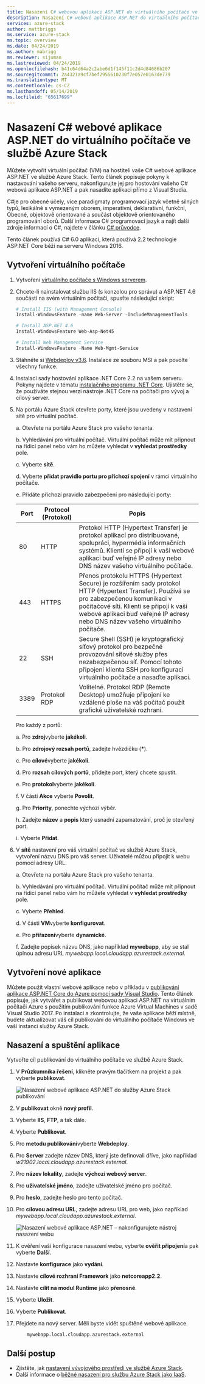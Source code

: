 ```yaml
---
title: Nasazení C# webovou aplikaci ASP.NET do virtuálního počítače ve službě Azure Stack | Dokumentace Microsoftu
description: Nasazení C# webové aplikace ASP.NET do virtuálního počítače ve službě Azure Stack.
services: azure-stack
author: mattbriggs
ms.service: azure-stack
ms.topic: overview
ms.date: 04/24/2019
ms.author: mabrigg
ms.reviewer: sijuman
ms.lastreviewed: 04/24/2019
ms.openlocfilehash: b41c64d64a2c2abe6d1f145f11c2d4d84686b207
ms.sourcegitcommit: 2a4321a9cf7bef2955610230f7e057e0163de779
ms.translationtype: MT
ms.contentlocale: cs-CZ
ms.lasthandoff: 05/14/2019
ms.locfileid: "65617699"
---
```

# <a name="deploy-a-c-aspnet-web-app-to-a-vm-in-azure-stack"></a>Nasazení C# webové aplikace ASP.NET do virtuálního počítače ve službě Azure Stack

Můžete vytvořit virtuální počítač (VM) na hostiteli vaše C# webové aplikace ASP.NET ve službě Azure Stack. Tento článek popisuje pokyny k nastavování vašeho serveru, nakonfigurujte jej pro hostování vašeho C# webová aplikace ASP.NET a pak nasadíte aplikaci přímo z Visual Studia.

C#je pro obecné účely, více paradigmaty programovací jazyk včetně silných typů, lexikálně s vymezeným oborem, imperativní, deklarativní, funkční, Obecné, objektově orientované a součást objektově orientovaného programování oborů. Další informace C# programovací jazyk a najít další zdroje informací o C#, najdete v článku [ C# průvodce](https://docs.microsoft.com/dotnet/csharp/).

Tento článek používá C# 6.0 aplikaci, která používá 2.2 technologie ASP.NET Core běží na serveru Windows 2016.

## <a name="create-a-vm"></a>Vytvoření virtuálního počítače

1. Vytvoření [virtuálního počítače s Windows serverem](azure-stack-quick-windows-portal.md).

1. Chcete-li nainstalovat službu IIS (s konzolou pro správu) a ASP.NET 4.6 součásti na svém virtuálním počítači, spusťte následující skript:

    ```PowerShell  
    # Install IIS (with Management Console)
    Install-WindowsFeature -name Web-Server -IncludeManagementTools
    
    # Install ASP.NET 4.6
    Install-WindowsFeature Web-Asp-Net45
    
    # Install Web Management Service
    Install-WindowsFeature -Name Web-Mgmt-Service
    ```

1. Stáhněte si [Webdeploy v3.6](https://www.microsoft.com/download/details.aspx?id=43717). Instalace ze souboru MSI a pak povolte všechny funkce.

1. Instalaci sady hostování aplikace .NET Core 2.2 na vašem serveru. Pokyny najdete v tématu [instalačního programu .NET Core](https://dotnet.microsoft.com/download/dotnet-core/2.2). Ujistěte se, že používáte stejnou verzi nástroje .NET Core na počítači pro vývoj a cílový server.

1. Na portálu Azure Stack otevřete porty, které jsou uvedeny v nastavení sítě pro virtuální počítač.

    a. Otevřete na portálu Azure Stack pro vašeho tenanta.

    b. Vyhledávání pro virtuální počítač. Virtuální počítač může mít připnout na řídicí panel nebo vám ho můžete vyhledat v **vyhledat prostředky** pole.

    c. Vyberte **sítě**.

    d. Vyberte **přidat pravidlo portu pro příchozí spojení** v rámci virtuálního počítače.

    e. Přidáte příchozí pravidlo zabezpečení pro následující porty:

    | Port | Protocol (Protokol) | Popis |
    | --- | --- | --- |
    | 80 | HTTP | Protokol HTTP (Hypertext Transfer) je protokol aplikací pro distribuované, spolupráci, hypermédia informačních systémů. Klienti se připojí k vaší webové aplikaci buď veřejné IP adresy nebo DNS název vašeho virtuálního počítače. |
    | 443 | HTTPS | Přenos protokolu HTTPS (Hypertext Secure) je rozšířením sady protokol HTTP (Hypertext Transfer). Používá se pro zabezpečenou komunikaci v počítačové síti. Klienti se připojí k vaší webové aplikaci buď veřejné IP adresy nebo DNS název vašeho virtuálního počítače. |
    | 22 | SSH | Secure Shell (SSH) je kryptografický síťový protokol pro bezpečné provozování síťové služby přes nezabezpečenou síť. Pomocí tohoto připojení klienta SSH pro konfiguraci virtuálního počítače a nasaďte aplikaci. |
    | 3389 | Protokol RDP | Volitelné. Protokol RDP (Remote Desktop) umožňuje připojení ke vzdálené ploše na váš počítač použít grafické uživatelské rozhraní.   |

    Pro každý z portů:

    a. Pro **zdroj**vyberte **jakékoli**.

    b. Pro **zdrojový rozsah portů**, zadejte hvězdičku (**\***).

    c. Pro **cílové**vyberte **jakékoli**.

    d. Pro **rozsah cílových portů**, přidejte port, který chcete spustit.

    e. Pro **protokol**vyberte **jakékoli**.

    f. V části **Akce** vyberte **Povolit**.

    g. Pro **Priority**, ponechte výchozí výběr.

    h. Zadejte **název** a **popis** který usnadní zapamatování, proč je otevřený port.

    i. Vyberte **Přidat**.

1.  V **sítě** nastavení pro váš virtuální počítač ve službě Azure Stack, vytvoření názvu DNS pro váš server. Uživatelé můžou připojit k webu pomocí adresy URL.

    a. Otevřete na portálu Azure Stack pro vašeho tenanta.

    b. Vyhledávání pro virtuální počítač. Virtuální počítač může mít připnout na řídicí panel nebo vám ho můžete vyhledat v **vyhledat prostředky** pole.

    c. Vyberte **Přehled**.

    d. V části **VM**vyberte **konfigurovat**.

    e. Pro **přiřazení**vyberte **dynamické**.

    f. Zadejte popisek názvu DNS, jako například **mywebapp**, aby se stal úplnou adresu URL *mywebapp.local.cloudapp.azurestack.external*.

## <a name="create-an-app"></a>Vytvoření nové aplikace 

Můžete použít vlastní webové aplikace nebo v příkladu v [publikování aplikace ASP.NET Core do Azure pomocí sady Visual Studio](https://docs.microsoft.com/aspnet/core/tutorials/razor-pages/razor-pages-start?view=aspnetcore-2.2&tabs=visual-studio
). Tento článek popisuje, jak vytvářet a publikovat webovou aplikaci ASP.NET na virtuálním počítači Azure s použitím publikování funkce Azure Virtual Machines v sadě Visual Studio 2017. Po instalaci a zkontrolujte, že vaše aplikace běží místně, budete aktualizovat váš cíl publikování do virtuálního počítače Windows ve vaší instanci služby Azure Stack.

## <a name="deploy-and-run-the-app"></a>Nasazení a spuštění aplikace

Vytvořte cíl publikování do virtuálního počítače ve službě Azure Stack.

1. V **Průzkumníka řešení**, klikněte pravým tlačítkem na projekt a pak vyberte **publikovat**.

    ![Nasazení webové aplikace ASP.NET do služby Azure Stack publikování](media/azure-stack-dev-start-howto-vm-dotnet/deploy-app-to-azure-stack.png)

1. V **publikovat** okně **nový profil**.
1. Vyberte **IIS**, **FTP**, a tak dále.
1. Vyberte **Publikovat**.
1. Pro **metodu publikování**vyberte **Webdeploy**.
1. Pro **Server** zadejte název DNS, který jste definovali dříve, jako například *w21902.local.cloudapp.azurestack.external*.
1. Pro **název lokality**, zadejte **výchozí webový server**.
1. Pro **uživatelské jméno**, zadejte uživatelské jméno pro počítač.
1. Pro **heslo**, zadejte heslo pro tento počítač.
1. Pro **cílovou adresu URL**, zadejte adresu URL pro web, jako například *mywebapp.local.cloudapp.azurestack.external*.

    ![Nasazení webové aplikace ASP.NET – nakonfigurujete nástroj nasazení webu](media/azure-stack-dev-start-howto-vm-dotnet/configure-web-deploy.png)

1. K ověření vaší konfigurace nasazení webu, vyberte **ověřit připojení**a pak vyberte **Další**.
1. Nastavte **konfigurace** jako **vydání**.
1. Nastavte **cílové rozhraní Framework** jako **netcoreapp2.2**.
1. Nastavte **cílit na modul Runtime** jako **přenosné**.
1. Vyberte **Uložit**.
1. Vyberte **Publikovat**.
1. Přejdete na nový server. Měli byste vidět spuštěné webové aplikace.

    ```HTTP  
        mywebapp.local.cloudapp.azurestack.external
    ```

## <a name="next-steps"></a>Další postup

- Zjistěte, jak [nastavení vývojového prostředí ve službě Azure Stack](azure-stack-dev-start.md).
- Další informace o [běžné nasazení pro službu Azure Stack jako IaaS](azure-stack-dev-start-deploy-app.md).
